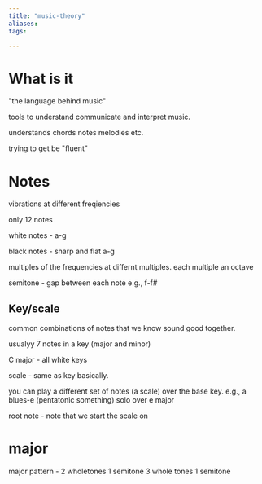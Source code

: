 ```yaml
---
title: "music-theory"
aliases: 
tags: 

---
```


# What is it

"the language behind music"

tools to understand communicate and interpret music.

understands chords notes melodies etc.

trying to get be "fluent"


# Notes

vibrations at different freqiencies

only 12 notes

white notes - a-g

black notes - sharp and flat a-g

multiples of the frequencies at differnt multiples. each multiple an octave

semitone - gap between each note e.g., f-f#

## Key/scale

common combinations of notes that we know sound good together.

usualyy 7 notes in a key (major and minor)

C major - all white keys

scale - same as key basically. 

you can play a different set of notes (a scale) over the base key. e.g., a blues-e (pentatonic something) solo over e major

root note - note that we start the scale on

# major

major pattern - 2 wholetones 1 semitone 3 whole tones 1 semitone




